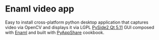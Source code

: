 # Enaml video app

Easy to install cross-platform python desktop application that captures video via OpenCV and displays it via LGPL [PySide2 Qt 5.11](https://www.qt.io/qt-for-python) GUI composed with [Enaml](https://github.com/nucleic/enaml) and built with [PyAppShare](https://github.com/kiwi0fruit/pyappshare) cookbook.
